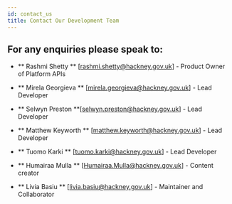 ```yaml
---
id: contact_us
title: Contact Our Development Team
---
```


## For any enquiries please speak to:

- ** Rashmi Shetty ** [rashmi.shetty@hackney.gov.uk] - Product Owner of Platform APIs

- ** Mirela Georgieva ** [mirela.georgieva@hackney.gov.uk] - Lead Developer

- ** Selwyn Preston **[selwyn.preston@hackney.gov.uk] - Lead Developer

- ** Matthew Keyworth ** [matthew.keyworth@hackney.gov.uk] - Lead Developer

- ** Tuomo Karki ** [tuomo.karki@hackney.gov.uk] - Lead Developer

- ** Humairaa Mulla ** [Humairaa.Mulla@hackney.gov.uk] - Content creator

- ** Livia Basiu ** [livia.basiu@hackney.gov.uk] - Maintainer and Collaborator
